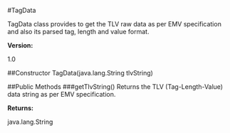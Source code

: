 #TagData

TagData class provides to get the TLV raw data as per EMV specification and also its parsed tag, length and value format.


**Version:**

1.0


##Constructor
TagData(java.lang.String tlvString) 

##Public Methods
###getTlvString()
Returns the TLV (Tag-Length-Value) data string as per EMV specification.

**Returns:**

java.lang.String